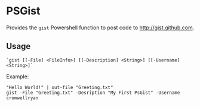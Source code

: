 PSGist
====================

Provides the `gist` Powershell function to post code to http://gist.github.com.

Usage
--------------------
	`gist [[-File] <FileInfo>] [[-Description] <String>] [[-Username] <String>]` 

Example:

	"Hello World!" | out-file "Greeting.txt"
	gist -File "Greeting.txt" -Desription "My First PsGist" -Username cromwellryan

